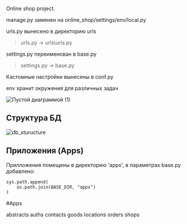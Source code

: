Online shop project.

manage.py заменен на online_shop/settings/env/local.py  




urls.py вынесено в директорию urls
> urls.py -> urls\urls.py

settings.py переименован в base.py
> settings.py -> base.py

Кастомные настройки вынесены в conf.py

env хранит окружения для различных задач

![Пустой диаграммой (1)](https://user-images.githubusercontent.com/91150884/190438947-70b64dde-f19d-4949-8313-e872ddea588e.png)



## Структура БД

![db_sturucture](https://user-images.githubusercontent.com/91150884/190438855-764c198c-7ba6-4541-a3dc-319286409f43.png)



## Приложения (Apps)

Прилложения помещены в директорию 'apps', в параметрах base.py добавлено:
```
sys.path.append(
    os.path.join(BASE_DIR, "apps")
)
```

#Apps

abstracts
auths
contacts
goods
locations
orders
shops

